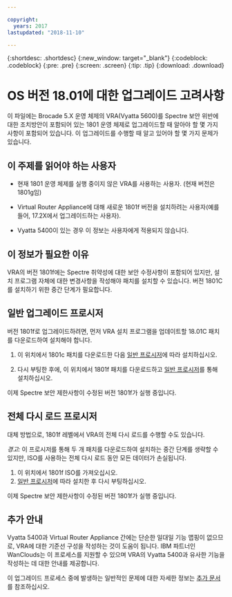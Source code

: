 ```yaml
---

copyright:
  years: 2017
lastupdated: "2018-11-10"

---
```


{:shortdesc: .shortdesc}
{:new_window: target="_blank"}
{:codeblock: .codeblock}
{:pre: .pre}
{:screen: .screen}
{:tip: .tip}
{:download: .download}

# OS 버전 18.01에 대한 업그레이드 고려사항

이 파일에는 Brocade 5.X 운영 체제의 VRA(Vyatta 5600)를 Spectre 보안 위반에 대한 조치방안이 포함되어 있는 1801 운영 체제로 업그레이드할 때 알아야 할 몇 가지 사항이 포함되어 있습니다. 이 업그레이드를 수행할 때 알고 있어야 할 몇 가지 문제가 있습니다. 

## 이 주제를 읽어야 하는 사용자

* 현재 1801 운영 체제를 실행 중이지 않은 VRA를 사용하는 사용자. (현재 버전은 1801g임)

* Virtual Router Appliance에 대해 새로운 1801f 버전을 설치하려는 사용자(예를 들어, 17.2X에서 업그레이드하는 사용자).

* Vyatta 5400이 있는 경우 이 정보는 사용자에게 적용되지 않습니다. 

## 이 정보가 필요한 이유

VRA의 버전 1801f에는 Spectre 취약성에 대한 보안 수정사항이 포함되어 있지만, 설치 프로그램 자체에 대한 변경사항을 작성해야 패치를 설치할 수 있습니다. 버전 1801C를 설치하기 위한 중간 단계가 필요합니다. 

## 일반 업그레이드 프로시저
버전 1801f로 업그레이드하려면, 먼저 VRA 설치 프로그램을 업데이트할 18.01C 패치를 다운로드하여 설치해야 합니다. 

1. 이 위치에서 1801c 패치를 다운로드한 다음 [일반 프로시저](upgrade-os.html)에 따라 설치하십시오. 

2. 다시 부팅한 후에, 이 위치에서 1801f 패치를 다운로드하고 [일반 프로시저](upgrade-os.html)를 통해 설치하십시오.

이제 Spectre 보안 제한사항이 수정된 버전 1801f가 실행 중입니다. 

## 전체 다시 로드 프로시저
대체 방법으로, 1801f 레벨에서 VRA의 전체 다시 로드를 수행할 수도 있습니다. 

*경고:* 이 프로시저를 통해 두 개 패치를 다운로드하여 설치하는 중간 단계를 생략할 수 있지만, ISO를 사용하는 전체 다시 로드 동안 모든 데이터가 손실됩니다. 

1. 이 위치에서 1801f ISO를 가져오십시오. 
2. [일반 프로시저](upgrade-os.html)에 따라 설치한 후 다시 부팅하십시오. 

이제 Spectre 보안 제한사항이 수정된 버전 1801f가 실행 중입니다. 

## 추가 안내

Vyatta 5400과 Virtual Router Appliance 간에는 단순한 일대일 기능 맵핑이 없으므로, VRA에 대한 기준선 구성을 작성하는 것이 도움이 됩니다. IBM 파트너인 WanClouds는 이 프로세스를 지원할 수 있으며 VRA의 Vyatta 5400과 유사한 기능을 작성하는 데 대한 안내를 제공합니다. 

이 업그레이드 프로세스 중에 발생하는 일반적인 문제에 대한 자세한 정보는 [추가 문서](/docs/infrastructure/virtual-router-appliance/migration-issues.html#vyatta-5400-common-migration-issues)를 참조하십시오.
